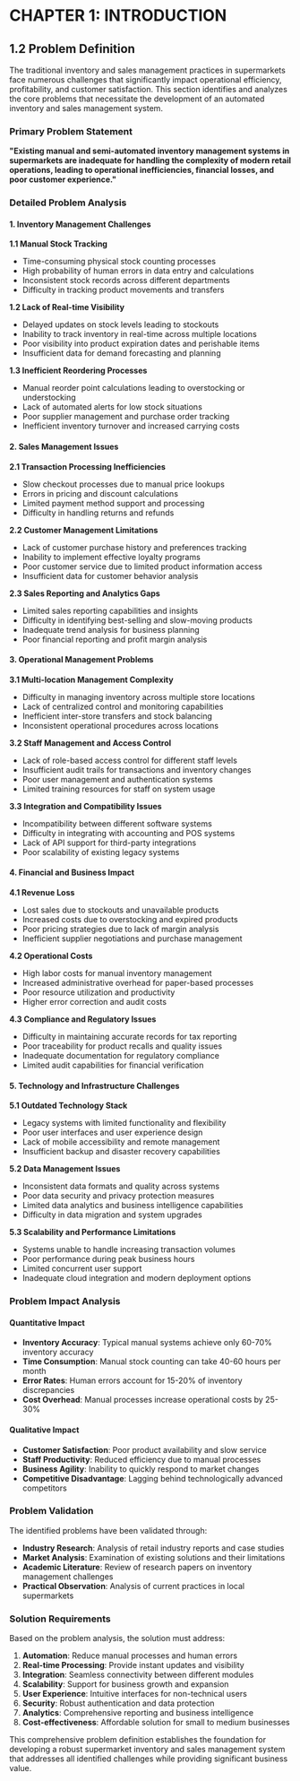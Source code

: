 # CHAPTER 1: INTRODUCTION

## 1.2 Problem Definition

The traditional inventory and sales management practices in supermarkets face numerous challenges that significantly impact operational efficiency, profitability, and customer satisfaction. This section identifies and analyzes the core problems that necessitate the development of an automated inventory and sales management system.

### Primary Problem Statement

**"Existing manual and semi-automated inventory management systems in supermarkets are inadequate for handling the complexity of modern retail operations, leading to operational inefficiencies, financial losses, and poor customer experience."**

### Detailed Problem Analysis

#### 1. Inventory Management Challenges

**1.1 Manual Stock Tracking**
- Time-consuming physical stock counting processes
- High probability of human errors in data entry and calculations
- Inconsistent stock records across different departments
- Difficulty in tracking product movements and transfers

**1.2 Lack of Real-time Visibility**
- Delayed updates on stock levels leading to stockouts
- Inability to track inventory in real-time across multiple locations
- Poor visibility into product expiration dates and perishable items
- Insufficient data for demand forecasting and planning

**1.3 Inefficient Reordering Processes**
- Manual reorder point calculations leading to overstocking or understocking
- Lack of automated alerts for low stock situations
- Poor supplier management and purchase order tracking
- Inefficient inventory turnover and increased carrying costs

#### 2. Sales Management Issues

**2.1 Transaction Processing Inefficiencies**
- Slow checkout processes due to manual price lookups
- Errors in pricing and discount calculations
- Limited payment method support and processing
- Difficulty in handling returns and refunds

**2.2 Customer Management Limitations**
- Lack of customer purchase history and preferences tracking
- Inability to implement effective loyalty programs
- Poor customer service due to limited product information access
- Insufficient data for customer behavior analysis

**2.3 Sales Reporting and Analytics Gaps**
- Limited sales reporting capabilities and insights
- Difficulty in identifying best-selling and slow-moving products
- Inadequate trend analysis for business planning
- Poor financial reporting and profit margin analysis

#### 3. Operational Management Problems

**3.1 Multi-location Management Complexity**
- Difficulty in managing inventory across multiple store locations
- Lack of centralized control and monitoring capabilities
- Inefficient inter-store transfers and stock balancing
- Inconsistent operational procedures across locations

**3.2 Staff Management and Access Control**
- Lack of role-based access control for different staff levels
- Insufficient audit trails for transactions and inventory changes
- Poor user management and authentication systems
- Limited training resources for staff on system usage

**3.3 Integration and Compatibility Issues**
- Incompatibility between different software systems
- Difficulty in integrating with accounting and POS systems
- Lack of API support for third-party integrations
- Poor scalability of existing legacy systems

#### 4. Financial and Business Impact

**4.1 Revenue Loss**
- Lost sales due to stockouts and unavailable products
- Increased costs due to overstocking and expired products
- Poor pricing strategies due to lack of margin analysis
- Inefficient supplier negotiations and purchase management

**4.2 Operational Costs**
- High labor costs for manual inventory management
- Increased administrative overhead for paper-based processes
- Poor resource utilization and productivity
- Higher error correction and audit costs

**4.3 Compliance and Regulatory Issues**
- Difficulty in maintaining accurate records for tax reporting
- Poor traceability for product recalls and quality issues
- Inadequate documentation for regulatory compliance
- Limited audit capabilities for financial verification

#### 5. Technology and Infrastructure Challenges

**5.1 Outdated Technology Stack**
- Legacy systems with limited functionality and flexibility
- Poor user interfaces and user experience design
- Lack of mobile accessibility and remote management
- Insufficient backup and disaster recovery capabilities

**5.2 Data Management Issues**
- Inconsistent data formats and quality across systems
- Poor data security and privacy protection measures
- Limited data analytics and business intelligence capabilities
- Difficulty in data migration and system upgrades

**5.3 Scalability and Performance Limitations**
- Systems unable to handle increasing transaction volumes
- Poor performance during peak business hours
- Limited concurrent user support
- Inadequate cloud integration and modern deployment options

### Problem Impact Analysis

#### Quantitative Impact
- **Inventory Accuracy**: Typical manual systems achieve only 60-70% inventory accuracy
- **Time Consumption**: Manual stock counting can take 40-60 hours per month
- **Error Rates**: Human errors account for 15-20% of inventory discrepancies
- **Cost Overhead**: Manual processes increase operational costs by 25-30%

#### Qualitative Impact
- **Customer Satisfaction**: Poor product availability and slow service
- **Staff Productivity**: Reduced efficiency due to manual processes
- **Business Agility**: Inability to quickly respond to market changes
- **Competitive Disadvantage**: Lagging behind technologically advanced competitors

### Problem Validation

The identified problems have been validated through:
- **Industry Research**: Analysis of retail industry reports and case studies
- **Market Analysis**: Examination of existing solutions and their limitations
- **Academic Literature**: Review of research papers on inventory management challenges
- **Practical Observation**: Analysis of current practices in local supermarkets

### Solution Requirements

Based on the problem analysis, the solution must address:
1. **Automation**: Reduce manual processes and human errors
2. **Real-time Processing**: Provide instant updates and visibility
3. **Integration**: Seamless connectivity between different modules
4. **Scalability**: Support for business growth and expansion
5. **User Experience**: Intuitive interfaces for non-technical users
6. **Security**: Robust authentication and data protection
7. **Analytics**: Comprehensive reporting and business intelligence
8. **Cost-effectiveness**: Affordable solution for small to medium businesses

This comprehensive problem definition establishes the foundation for developing a robust supermarket inventory and sales management system that addresses all identified challenges while providing significant business value.